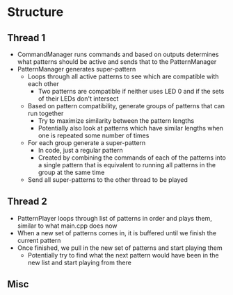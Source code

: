 Structure
=========

## Thread 1
* CommandManager runs commands and based on outputs determines what patterns should be active and sends that to the PatternManager
* PatternManager generates super-pattern
    * Loops through all active patterns to see which are compatible with each other
        * Two patterns are compatible if neither uses LED 0 and if the sets of their LEDs don't intersect
    * Based on pattern compatibility, generate groups of patterns that can run together
        * Try to maximize similarity between the pattern lengths
        * Potentially also look at patterns which have similar lengths when one is repeated some number of times
    * For each group generate a super-pattern
        * In code, just a regular pattern
        * Created by combining the commands of each of the patterns into a single pattern that is equivalent to running
          all patterns in the group at the same time
    * Send all super-patterns to the other thread to be played

## Thread 2
* PatternPlayer loops through list of patterns in order and plays them, similar to what main.cpp does now
* When a new set of patterns comes in, it is buffered until we finish the current pattern
* Once finished, we pull in the new set of patterns and start playing them
    * Potentially try to find what the next pattern would have been in the new list and start playing from there

## Misc
